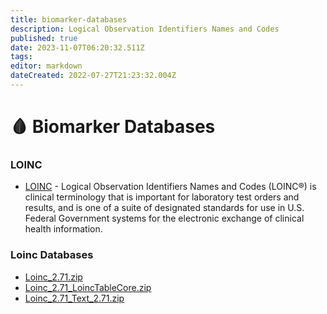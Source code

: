 ```yaml
---
title: biomarker-databases
description: Logical Observation Identifiers Names and Codes
published: true
date: 2023-11-07T06:20:32.511Z
tags: 
editor: markdown
dateCreated: 2022-07-27T21:23:32.004Z
---
```


# 🩸 Biomarker Databases

### LOINC

* [LOINC](https://loinc.org/downloads/) - Logical Observation Identifiers Names and Codes (LOINC®) is clinical terminology that is important for laboratory test orders and results, and is one of a suite of designated standards for use in U.S. Federal Government systems for the electronic exchange of clinical health information.

### Loinc Databases

* [Loinc\_2.71.zip](https://s3.amazonaws.com/static.quantimo.do/unified-health-api/reference-databases/Loinc\_2.71.zip)
* [Loinc\_2.71\_LoincTableCore.zip](https://s3.amazonaws.com/static.quantimo.do/unified-health-api/reference-databases/Loinc\_2.71\_LoincTableCore.zip)
* [Loinc\_2.71\_Text\_2.71.zip](https://s3.amazonaws.com/static.quantimo.do/unified-health-api/reference-databases/Loinc\_2.71\_Text\_2.71.zip)

